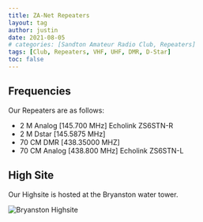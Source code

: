 ```yaml
---
title: ZA-Net Repeaters
layout: tag
author: justin
date: 2021-08-05
# categories: [Sandton Amateur Radio Club, Repeaters]
tags: [Club, Repeaters, VHF, UHF, DMR, D-Star]
toc: false
---
```


Frequencies
--- 

Our Repeaters are as follows:
- 2 M Analog [145.700 MHz]   Echolink ZS6STN-R
- 2 M Dstar [145.5875 MHz]
- 70 CM DMR [438.35000 MHZ]
- 70 CM Analog [438.800 MHz]  Echolink ZS6STN-L


High Site
---

Our Highsite is hosted at the Bryanston water tower.

![Bryanston  Highsite](/assets/images/repeaters/HighSite.jpg)